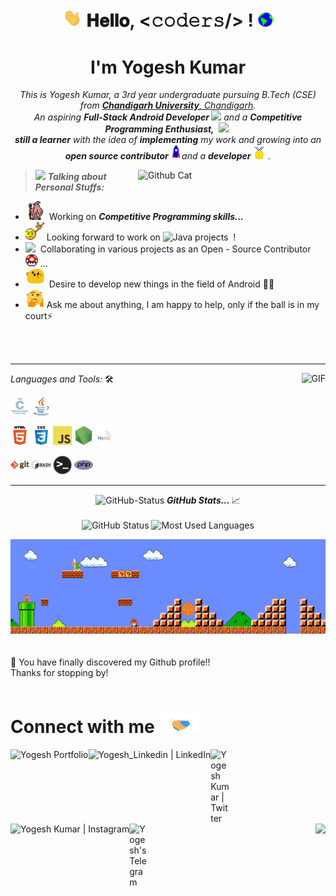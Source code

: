 <h1 align="center"><img src="https://raw.githubusercontent.com/Shreyans13/Yogeshk4124/master/Assets/Hi.gif" width="30px">   𝐇𝐞𝐥𝐥𝐨, <𝚌𝚘𝚍𝚎𝚛𝚜/> ! <img src="https://github.com/Yogeshk4124/Yogeshk4124/blob/master/Assets/Earth.gif" width="24px"> 
<br>
<h1 align="center">I'm Yogesh Kumar 
</h1>

<p align="center">
  <em>
    This is Yogesh Kumar, a 3rd year undergraduate pursuing B.Tech (CSE) from <a href="https://www.cuchd.in"> <b>Chandigarh University</b>, Chandigarh</a>. <br>
    An aspiring <b>Full-Stack Android Developer  </b> <img src="https://media.giphy.com/media/7TcdtHOCxo3meUvPgj/giphy.gif" width="30px">   and a <b>Competitive Programming Enthusiast, </b>&nbsp;<img src="https://media.giphy.com/media/7j2hfyeVcDtf2/giphy.gif" width="36px">&nbsp <br><b>still a learner</b>
    with the idea of <b>implementing</b> my work and growing into an <b>open source contributor </b> <img src="https://github.com/Yogeshk4124/Yogeshk4124/blob/master/Assets/Rocket.gif" width="18px">and a
    <b>developer</b> <img src="https://github.com/Yogeshk4124/Yogeshk4124/blob/master/Assets/Medal.gif" width="20px">&nbsp.
  </em>
</p>

<img align="right" width=300px alt="Github Cat" src="https://www.damiestechnologies.com/img/programmer.gif" />

> <img src="https://media.giphy.com/media/ObNTw8Uzwy6KQ/giphy.gif" width="30px">&nbsp;**_Talking about Personal Stuffs:_**

<!-- - <img src="https://github.com/Yogeshk4124/Yogeshk4124/blob/master/Assets/wave.gif" width="30px">&nbsp;Currently learning **_MERN stack_** 😉 -->
- <img src="https://github.com/Yogeshk4124/Yogeshk4124/blob/master/Assets/gandalf_parrot.gif" width="30px">&nbsp; Working on **_Competitive Programming skills..._**
- <img src="https://github.com/Yogeshk4124/Yogeshk4124/blob/master/Assets/headbang.gif" width="30px">&nbsp;Looking forward to work on <img alt="Java" width="22px" src="https://cdn.jsdelivr.net/npm/simple-icons@v3/icons/java.svg" /> projects &nbsp;!
- <img src="https://media.giphy.com/media/mG7xN3NU7WeUUGiKjM/giphy.gif" width="30px">&nbsp; Collaborating in various projects as an Open - Source Contributor <img alt="GIF" src="https://github.com/Yogeshk4124/Yogeshk4124/blob/master/Assets/powerup.gif" width="20vw" /> ...
- <img src="https://github.com/Yogeshk4124/Yogeshk4124/blob/master/Assets/happy.gif" width="30px">&nbsp; Desire to develop new things in the field of Android 👨‍💻
- <img src="https://github.com/Yogeshk4124/Yogeshk4124/blob/master/Assets/hmm.gif" width="30px">&nbsp;Ask me about anything, I am happy to help, only if the ball is in my court⚡️

<br><br>

<hr>

_Languages and Tools:_ 🛠  <img align="right" alt="GIF" height="60px" src="https://media.giphy.com/media/du3J3cXyzhj75IOgvA/giphy.gif" />

<code><img height="30" src="https://raw.githubusercontent.com/github/explore/80688e429a7d4ef2fca1e82350fe8e3517d3494d/topics/c/c.png"></code>
<code><img height="30" src="https://raw.githubusercontent.com/github/explore/80688e429a7d4ef2fca1e82350fe8e3517d3494d/topics/java/java.png"></code>
<!-- <code><img height="30" src="https://raw.githubusercontent.com/github/explore/80688e429a7d4ef2fca1e82350fe8e3517d3494d/topics/python/python.png"></code> -->
<code><img height="30" src="https://raw.githubusercontent.com/github/explore/80688e429a7d4ef2fca1e82350fe8e3517d3494d/topics/html/html.png"></code>
<code><img height="30" src="https://raw.githubusercontent.com/github/explore/5c058a388828bb5fde0bcafd4bc867b5bb3f26f3/topics/css/css.png"></code>
<code><img height="30" src="https://raw.githubusercontent.com/github/explore/80688e429a7d4ef2fca1e82350fe8e3517d3494d/topics/javascript/javascript.png"></code>
<code><img height="30" src="https://raw.githubusercontent.com/github/explore/80688e429a7d4ef2fca1e82350fe8e3517d3494d/topics/nodejs/nodejs.png"></code>
<code><img height="30" src="https://raw.githubusercontent.com/github/explore/80688e429a7d4ef2fca1e82350fe8e3517d3494d/topics/mysql/mysql.png"></code>
<!-- <code><img height="30" src="https://raw.githubusercontent.com/github/explore/80688e429a7d4ef2fca1e82350fe8e3517d3494d/topics/mongodb/mongodb.png"></code> -->
<code><img height="30" src="https://raw.githubusercontent.com/github/explore/80688e429a7d4ef2fca1e82350fe8e3517d3494d/topics/git/git.png"></code>
<code><img height="30" src="https://raw.githubusercontent.com/github/explore/80688e429a7d4ef2fca1e82350fe8e3517d3494d/topics/bash/bash.png"></code>
<code><img height="30" src="https://raw.githubusercontent.com/github/explore/80688e429a7d4ef2fca1e82350fe8e3517d3494d/topics/terminal/terminal.png"></code>
<code><img height="30" src="https://raw.githubusercontent.com/github/explore/80688e429a7d4ef2fca1e82350fe8e3517d3494d/topics/php/php.png"></code>

<hr>

<p align="center">
<img src="https://media.giphy.com/media/VgCDAzcKvsR6OM0uWg/giphy.gif" width="30px" alt="GitHub-Status"/>&nbsp;<i><b>GitHub Stats... </b></i>📈<br><br>
<img src="https://github-readme-stats.vercel.app/api?username=Yogeshk4124&count_private=true&show_icons=true&theme=radical" alt="GitHub Status"/>
<img src = "https://github-readme-stats.vercel.app/api/top-langs/?username=Yogeshk4124&show_icons=true&layout=compact&theme=radical" alt="Most Used Languages">
</p>
<!--
<hr>
<details align="center">

<br />
<br />
</details>
-->

<img src="https://github.com/Yogeshk4124/Yogeshk4124/blob/master/Assets/Mario_Gameplay.gif" alt="Mario Game" width="980">
<br>
<br>
<br>
🔭 You have finally discovered my Github profile!!
<br>Thanks for stopping by!
<br>
<br>

# Connect with me <img src="https://github.com/Yogeshk4124/Yogeshk4124/blob/master/Assets/Handshake.gif" height="32px">

[<img align="left" alt="Yogesh Portfolio" height="30px" src="https://www.flaticon.com/svg/static/icons/svg/2996/2996826.svg" />]()

[<img align="left" alt="Yogesh_Linkedin | LinkedIn" height="30px" src="https://www.flaticon.com/svg/static/icons/svg/725/725337.svg"/>](https://www.linkedin.com/in/yogesh-kumar-ba5b7417b/)

<a href="">
  <img align="left" alt="Yogesh Kumar | Twitter" width="30px" src="https://cdn.jsdelivr.net/npm/simple-icons@v3/icons/twitter.svg" />
</a>

[<img align="left" alt="Yogesh Kumar | Instagram" height="30px" src="https://image.flaticon.com/icons/svg/725/725278.svg" />]()

<a href="https://t.me/Yogeshk4124">
  <img align="left" alt="Yogesh's Telegram" width="30px" src="https://cdn.jsdelivr.net/npm/simple-icons@v3/icons/telegram.svg" />
</a>

<img align="right" src="http://estruyf-github.azurewebsites.net/api/VisitorHit?user=Yogeshk4124&repo=Yogeshk4124&countColorcountColor&countColor=%237B1E7B"/>
